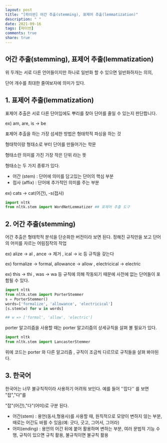 ```yaml
---
layout: post
title: "[파이썬] 어간 추출(stemming), 표제어 추출(lemmatization)"
description: " "
date: 2021-09-16
tags: [파이썬]
comments: true
share: true
---
```



## 어간 추출(stemming), 표제어 추출(lemmatization)

위 두개는 서로 다른 언어들이지만 하나로 일반화 할 수 있으면 일반화하자는 의의, 

단어 개수를 최대한 줄여보자에 의미가 있다.

## 1. 표제어 추출(lemmatization)

표제어 추출은 서로 다른 단어임에도 뿌리를 찾아 단어를 줄일 수 있는지 판단합니다.

ex) am, are, is -> be

표제어 추출을 하는 가장 섬세한 방법은 형태학적 파싱을 하는 것

형태학이랑 형태소로 부터 단어를 만들어가는 학문

형태소란 의미를 가진 가장 작은 단위 라는 뜻

형태소는 두 가지 종류가 있다.

- 어간 (stem) : 단어에 의미를 담고있는 단어의 핵심 부분
- 접사 (affix) : 단어에 추가적인 의미를 주는 부분

ex) cats -> cat(어간), -s(접사)

```python
import nltk
from nltk.stem import WordNetLemmatizer ## 표제어 추출 도구
```

## 2. 어간 추출(stemming)

어간 추출은 형태학적 분석을 단순화한 버전이라 보면 된다. 정해진 규칙만을 보고 단어의 어미를 자르는 어림짐작의 작업

ex) alize -> al , ance -> 제거 , ical -> ic 등 규칙을 갖는다

ex) formalize -> formal,  allowance -> allow , electricical -> electric

ex) this -> thi , was -> wa 등 규칙에 의해 작동되기 때문에 사전에 없는 단어들이 포함될 수 있다.

```python
import nltk
from nltk.stem import PorterStemmer
s = PorterStemmer()
words=['formalize', 'allowance', 'electricical']
[s.stem(w) for w in words]

## w => ['formal', 'allow', 'electric']
```

porter 알고리즘을 사용할 때는 porter 알고리즘의 상세규칙을 살펴 볼 필요가 있다.

```python
import nltk
from nltk.stem import LancasterStemmer
```

위에 코드는 porter 와 다른 알고리즘 , 규칙이 조금씩 다르므로 규칙들을 살펴 봐야된다.



## 3. 한국어

한국어는 너무 불규칙적이라 사용하기 어려워 보인다. 예를 들어 ''잡다'' 를 보면 "잡","다"를 

"잡"(어간),"다"(어미)로 구분 된다.

- 어간(stem) : 용언(동사,형용사)를 사용할 때, 원칙적으로 모양이 변하지 않는 부분, 때로는 어간도 바뀔 수 있음(예: 긋다, 긋고, 그어서, 그어라)
- 어미(ending) : 용언의 어간 뒤에 붙어 활용하며 변하는 부분, 여러 문법적 기능 수행, 규칙이 있으면 규칙 활용, 불규칙이면 불규칙 활용

